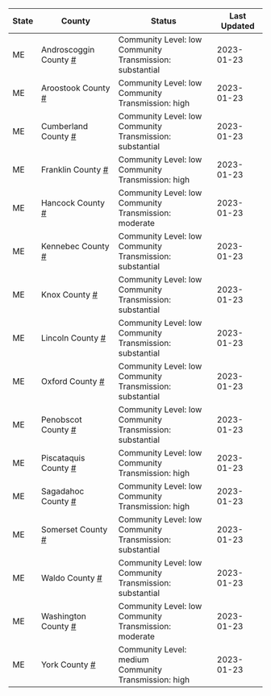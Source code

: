 State | County | Status | Last Updated
--- | --- | --- | --- 
ME | Androscoggin County <a href="#androscoggin_county">#</a> | <a name="androscoggin_county"></a>Community Level: low<br/>Community Transmission: substantial | 2023-01-23
ME | Aroostook County <a href="#aroostook_county">#</a> | <a name="aroostook_county"></a>Community Level: low<br/>Community Transmission: high | 2023-01-23
ME | Cumberland County <a href="#cumberland_county">#</a> | <a name="cumberland_county"></a>Community Level: low<br/>Community Transmission: substantial | 2023-01-23
ME | Franklin County <a href="#franklin_county">#</a> | <a name="franklin_county"></a>Community Level: low<br/>Community Transmission: high | 2023-01-23
ME | Hancock County <a href="#hancock_county">#</a> | <a name="hancock_county"></a>Community Level: low<br/>Community Transmission: moderate | 2023-01-23
ME | Kennebec County <a href="#kennebec_county">#</a> | <a name="kennebec_county"></a>Community Level: low<br/>Community Transmission: substantial | 2023-01-23
ME | Knox County <a href="#knox_county">#</a> | <a name="knox_county"></a>Community Level: low<br/>Community Transmission: substantial | 2023-01-23
ME | Lincoln County <a href="#lincoln_county">#</a> | <a name="lincoln_county"></a>Community Level: low<br/>Community Transmission: substantial | 2023-01-23
ME | Oxford County <a href="#oxford_county">#</a> | <a name="oxford_county"></a>Community Level: low<br/>Community Transmission: substantial | 2023-01-23
ME | Penobscot County <a href="#penobscot_county">#</a> | <a name="penobscot_county"></a>Community Level: low<br/>Community Transmission: substantial | 2023-01-23
ME | Piscataquis County <a href="#piscataquis_county">#</a> | <a name="piscataquis_county"></a>Community Level: low<br/>Community Transmission: high | 2023-01-23
ME | Sagadahoc County <a href="#sagadahoc_county">#</a> | <a name="sagadahoc_county"></a>Community Level: low<br/>Community Transmission: high | 2023-01-23
ME | Somerset County <a href="#somerset_county">#</a> | <a name="somerset_county"></a>Community Level: low<br/>Community Transmission: substantial | 2023-01-23
ME | Waldo County <a href="#waldo_county">#</a> | <a name="waldo_county"></a>Community Level: low<br/>Community Transmission: substantial | 2023-01-23
ME | Washington County <a href="#washington_county">#</a> | <a name="washington_county"></a>Community Level: low<br/>Community Transmission: moderate | 2023-01-23
ME | York County <a href="#york_county">#</a> | <a name="york_county"></a>Community Level: medium<br/>Community Transmission: high | 2023-01-23
